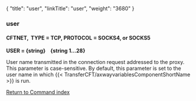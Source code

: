 {
    "title": "user",
    "linkTitle": "user",
    "weight": "3680"
}<span id="user"></span>

### user

#### CFTNET,  TYPE = TCP, PROTOCOL = SOCKS4, or SOCKS5

****USER = {string}    {string
1...28}****

User name transmitted in the connection request addressed to the proxy.
This parameter is case-sensitive. By default, this parameter is set to
the user name in which {{< TransferCFT/axwayvariablesComponentShortName  >}} is run.

[Return to Command index](../../)
